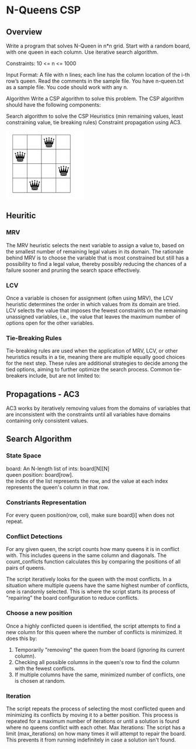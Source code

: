# N-Queens CSP
## Overview
Write a program that solves N-Queen in n*n grid.   Start with a random board, with one queen in each column.  Use iterative search algorithm.

Constraints:  10 <= n <= 1000

Input Format: A file with n lines; each line has the column location of the i-th row’s queen. Read the comments in the sample file. You have n-queen.txt as a sample file. You code should work with any n.

Algorithm
Write a CSP algorithm to solve this problem.  The CSP algorithm should have the following components:

Search algorithm to solve the CSP
Heuristics (min remaining values, least constraining value, tie breaking rules)
Constraint propagation using AC3.

![4-queens](/pic/4-queens.png)
## Heuritic
### MRV
The MRV heuristic selects the next variable to assign a value to, based on the smallest number of remaining legal values in its domain. The rationale behind MRV is to choose the variable that is most constrained but still has a possibility to find a legal value, thereby possibly reducing the chances of a failure sooner and pruning the search space effectively.
### LCV
Once a variable is chosen for assignment (often using MRV), the LCV heuristic determines the order in which values from its domain are tried. LCV selects the value that imposes the fewest constraints on the remaining unassigned variables, i.e., the value that leaves the maximum number of options open for the other variables.
### Tie-Breaking Rules
Tie-breaking rules are used when the application of MRV, LCV, or other heuristics results in a tie, meaning there are multiple equally good choices for the next step. These rules are additional strategies to decide among the tied options, aiming to further optimize the search process. Common tie-breakers include, but are not limited to:

## Propagations - AC3
AC3 works by iteratively removing values from the domains of variables that are inconsistent with the constraints until all variables have domains containing only consistent values. 
## Search Algorithm
### State Space
board: An N-length list of ints: board[N][N]  
queen position: board[row].   
the index of the list represents the row, and the value at each index represents the queen's column in that row.

### Constriants Representation
For every queen position(row, col), make sure board[i] when does not repeat. 
### Conflict Detections

For any given queen, the script counts how many queens it is in conflict with. This includes queens in the same column and diagonals. The count_conflicts function calculates this by comparing the positions of all pairs of queens.

The script iteratively looks for the queen with the most conflicts. In a situation where multiple queens have the same highest number of conflicts, one is randomly selected. This is where the script starts its process of "repairing" the board configuration to reduce conflicts.

### Choose a new position
Once a highly conflicted queen is identified, the script attempts to find a new column for this queen where the number of conflicts is minimized. It does this by:
1. Temporarily "removing" the queen from the board (ignoring its current column).
2. Checking all possible columns in the queen's row to find the column with the fewest conflicts.
3. If multiple columns have the same, minimized number of conflicts, one is chosen at random.

### Iteration
The script repeats the process of selecting the most conflicted queen and minimizing its conflicts by moving it to a better position. This process is repeated for a maximum number of iterations or until a solution is found where no queens conflict with each other.
Max Iterations: The script has a limit (max_iterations) on how many times it will attempt to repair the board. This prevents it from running indefinitely in case a solution isn't found.


